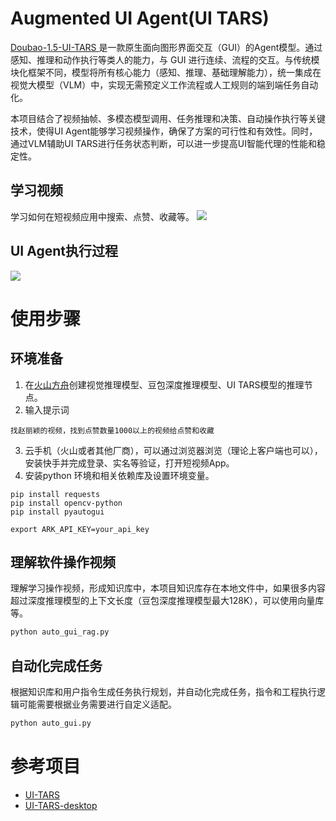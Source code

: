 # Augmented UI Agent(UI TARS)
[Doubao-1.5-UI-TARS ](https://www.volcengine.com/docs/82379/1536429)是一款原生面向图形界面交互（GUI）的Agent模型。通过感知、推理和动作执行等类人的能力，与 GUI 进行连续、流程的交互。与传统模块化框架不同，模型将所有核心能力（感知、推理、基础理解能力），统一集成在视觉大模型（VLM）中，实现无需预定义工作流程或人工规则的端到端任务自动化。

本项目结合了视频抽帧、多模态模型调用、任务推理和决策、自动操作执行等关键技术，使得UI Agent能够学习视频操作，确保了方案的可行性和有效性。同时，通过VLM辅助UI TARS进行任务状态判断，可以进一步提高UI智能代理的性能和稳定性。

## 学习视频
学习如何在短视频应用中搜索、点赞、收藏等。
![](https://www.bilibili.com/video/BV1NjGCzyE1W/?vd_source=35bc330215defaf7822ec0773babe95f)
## UI Agent执行过程
![](https://www.bilibili.com/video/BV1NjGCzyEfz/?vd_source=35bc330215defaf7822ec0773babe95f)

# 使用步骤
## 环境准备
1. 在[火山方舟](https://www.volcengine.com/docs/82379/1099455)创建视觉推理模型、豆包深度推理模型、UI TARS模型的推理节点。
2. 输入提示词
```text
找赵丽颖的视频，找到点赞数量1000以上的视频给点赞和收藏
```
3. 云手机（火山或者其他厂商），可以通过浏览器浏览（理论上客户端也可以），安装快手并完成登录、实名等验证，打开短视频App。
4. 安装python 环境和相关依赖库及设置环境变量。
```shell
pip install requests
pip install opencv-python
pip install pyautogui

export ARK_API_KEY=your_api_key
```
## 理解软件操作视频
理解学习操作视频，形成知识库中，本项目知识库存在本地文件中，如果很多内容超过深度推理模型的上下文长度（豆包深度推理模型最大128K），可以使用向量库等。
```python
python auto_gui_rag.py
```

## 自动化完成任务
根据知识库和用户指令生成任务执行规划，并自动化完成任务，指令和工程执行逻辑可能需要根据业务需要进行自定义适配。
```python
python auto_gui.py
```

# 参考项目
- [UI-TARS](https://github.com/bytedance/UI-TARS)
- [UI-TARS-desktop](https://github.com/bytedance/UI-TARS-desktop)
